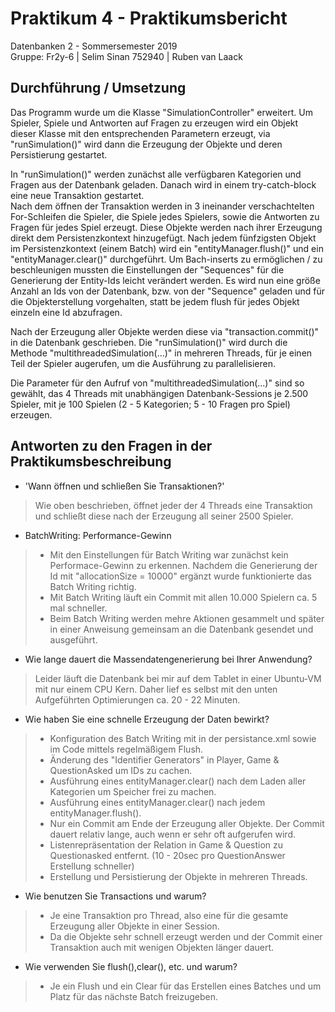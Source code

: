 # Praktikum 4 - Praktikumsbericht 
Datenbanken 2 - Sommersemester 2019  
Gruppe: Fr2y-6
 | Selim Sinan
752940 | Ruben van Laack  


## Durchführung / Umsetzung
Das Programm wurde um die Klasse "SimulationController" erweitert.
Um Spieler, Spiele und Antworten auf Fragen zu erzeugen wird ein Objekt dieser Klasse mit den entsprechenden Parametern erzeugt, 
via "runSimulation()" wird dann die Erzeugung der Objekte und deren Persistierung gestartet. 

In "runSimulation()" werden zunächst alle verfügbaren Kategorien und Fragen aus der Datenbank geladen.
Danach wird in einem try-catch-block eine neue Transaktion gestartet.  
Nach dem öffnen der Transaktion werden in 3 ineinander verschachtelten For-Schleifen die Spieler, 
die Spiele jedes Spielers, sowie die Antworten zu Fragen für jedes Spiel erzeugt. 
Diese Objekte werden nach ihrer Erzeugung direkt dem Persistenzkontext hinzugefügt. 
Nach jedem fünfzigsten Objekt im Persistenzkontext (einem Batch) wird ein "entityManager.flush()" und ein "entityManager.clear()" durchgeführt.
Um Bach-inserts zu ermöglichen / zu beschleunigen mussten die Einstellungen der "Sequences" für die Generierung der Entity-Ids leicht verändert werden.
Es wird nun eine größe Anzahl an Ids von der Datenbank, bzw. von der "Sequence" geladen und für die Objekterstellung vorgehalten, 
statt be jedem flush für jedes Objekt einzeln eine Id abzufragen.

Nach der Erzeugung aller Objekte werden diese via "transaction.commit()" in die Datenbank geschrieben.
Die "runSimulation()" wird durch die Methode "multithreadedSimulation(...)" in mehreren Threads, 
für je einen Teil der Spieler augerufen, um die Ausführung zu parallelisieren.

Die Parameter für den Aufruf von "multithreadedSimulation(...)" sind so gewählt, 
das 4 Threads mit unabhängigen Datenbank-Sessions je 2.500 Spieler, mit je 100 Spielen (2 - 5 Kategorien; 5 - 10 Fragen pro Spiel) erzeugen.

## Antworten zu den Fragen in der Praktikumsbeschreibung
* 'Wann öffnen und schließen Sie Transaktionen?' 
> Wie oben beschrieben, öffnet jeder der 4 Threads eine Transaktion und schließt diese nach der Erzeugung all seiner 2500 Spieler.

* BatchWriting: Performance-Gewinn
> * Mit den Einstellungen für Batch Writing war zunächst kein Performace-Gewinn zu erkennen. Nachdem die Generierung der Id mit "allocationSize = 10000" ergänzt wurde funktionierte das Batch Writing richtig.
> * Mit Batch Writing läuft ein Commit mit allen 10.000 Spielern ca. 5 mal schneller.
> * Beim Batch Writing werden mehre Aktionen gesammelt und später in einer Anweisung gemeinsam an die Datenbank gesendet und ausgeführt. 

* Wie lange dauert die Massendatengenerierung bei Ihrer Anwendung?
> Leider läuft die Datenbank bei mir auf dem Tablet in einer Ubuntu-VM mit nur einem CPU Kern.
> Daher lief es selbst mit den unten Aufgeführten Optimierungen ca. 20 - 22 Minuten.

* Wie haben Sie eine schnelle Erzeugung der Daten bewirkt?
> * Konfiguration des Batch Writing mit in der persistance.xml sowie im Code mittels regelmäßigem Flush.
> * Änderung des "Identifier Generators" in Player, Game & QuestionAsked um IDs zu cachen.
> * Ausführung eines entityManager.clear() nach dem Laden aller Kategorien um Speicher frei zu machen.
> * Ausführung eines entityManager.clear() nach jedem entityManager.flush().
> * Nur ein Commit am Ende der Erzeugung aller Objekte. Der Commit dauert relativ lange, auch wenn er sehr oft aufgerufen wird.
> * Listenrepräsentation der Relation in Game & Question zu Questionasked entfernt. (10 - 20sec pro QuestionAnswer Erstellung schneller)
> * Erstellung und Persistierung der Objekte in mehreren Threads.

* Wie benutzen Sie Transactions und warum? 
> * Je eine Transaktion pro Thread, also eine für die gesamte Erzeugung aller Objekte in einer Session.
> * Da die Objekte sehr schnell erzeugt werden und der Commit einer Transaktion auch mit wenigen Objekten länger dauert.

* Wie verwenden Sie flush(),clear(), etc. und warum?
> * Je ein Flush und ein Clear für das Erstellen eines Batches und um Platz für das nächste Batch freizugeben.
